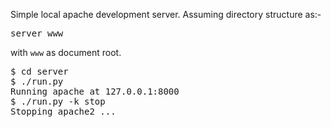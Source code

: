 Simple local apache development server. Assuming directory structure as:-

<pre>
server www
</pre>

with `www` as document root.

<pre>
$ cd server
$ ./run.py
Running apache at 127.0.0.1:8000
$ ./run.py -k stop
Stopping apache2 ...
</pre>
